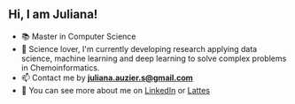 <p align="center">
  <h2>Hi, I am Juliana!</h2>
</p>

- 📚 Master in Computer Science
- 🌱 Science lover, I'm currently developing research applying data science, machine learning and deep learning to solve complex problems in Chemoinformatics.
- 📫 Contact me by **juliana.auzier.s@gmail.com**
- 📄 You can see more about me on [LinkedIn](https://www.linkedin.com/in/juliana-auzier/) or [Lattes](https://lattes.cnpq.br/9752379615024282)

